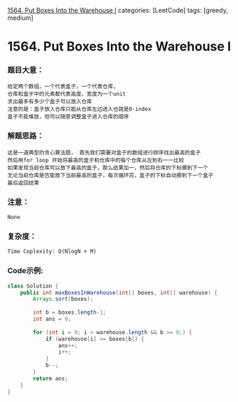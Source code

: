 [1564. Put Boxes Into the Warehouse I](https://leetcode.com/problems/put-boxes-into-the-warehouse-i/)
categories: [LeetCode]
tags: [greedy, medium] 
# <span id="1564"> 1564. Put Boxes Into the Warehouse I </span>
### 题目大意：
    给定两个数组，一个代表盒子，一个代表仓库，
    仓库和盒子中的元素都代表高度，宽度为一个unit
    求出最多有多少个盒子可以放入仓库
    注意的是：盒子放入仓库只能从仓库左边进入也就是0-index
    盒子不能堆放，但可以随意调整盒子进入仓库的顺序
### 解题思路：
    这是一道典型的贪心算法题， 首先我们需要对盒子的数组进行排序找出最高的盒子
    然后用for loop 开始将最高的盒子和仓库中的每个仓库从左到右一一比较
    如果发现当前仓库可以放下最高的盒子，那么结果加一，然后将仓库的下标挪到下一个
    无论当前仓库是否能放下当前最高的盒子，每次循环完，盒子的下标自动挪到下一个盒子
    最后返回结果
### 注意：
    None
### 复杂度：
    Time Coplexity: O(NlogN + M)
### Code示例:
```Java
class Solution {
    public int maxBoxesInWarehouse(int[] boxes, int[] warehouse) {
        Arrays.sort(boxes);
        
        int b = boxes.length-1;
        int ans = 0;
        
        for (int i = 0; i < warehouse.length && b >= 0;) {
            if (warehouse[i] >= boxes[b]) {
                ans++;
                i++;
            }
            b--;
        }
        return ans;
    }
}
```
